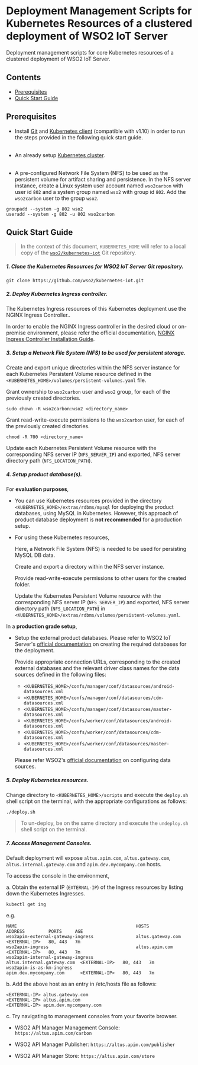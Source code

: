 # Deployment Management Scripts for Kubernetes Resources of a clustered deployment of WSO2 IoT Server

Deployment management scripts for core Kubernetes resources of a clustered deployment of WSO2 IoT Server.

## Contents

* [Prerequisites](#prerequisites)
* [Quick Start Guide](#quick-start-guide)

## Prerequisites

* Install [Git](https://git-scm.com/book/en/v2/Getting-Started-Installing-Git) and [Kubernetes client](https://kubernetes.io/docs/tasks/tools/install-kubectl/) (compatible with v1.10)
in order to run the steps provided in the following quick start guide.<br><br>

* An already setup [Kubernetes cluster](https://kubernetes.io/docs/setup/pick-right-solution/).<br><br>

* A pre-configured Network File System (NFS) to be used as the persistent volume for artifact sharing and persistence.
In the NFS server instance, create a Linux system user account named `wso2carbon` with user id `802` and a system group named `wso2` with group id `802`.
Add the `wso2carbon` user to the group `wso2`.

```
groupadd --system -g 802 wso2
useradd --system -g 802 -u 802 wso2carbon
```

## Quick Start Guide

>In the context of this document, `KUBERNETES_HOME` will refer to a local copy of the [`wso2/kubernetes-iot`](https://github.com/wso2/kubernetes-iot/)
Git repository.<br>

##### 1. Clone the Kubernetes Resources for WSO2 IoT Server Git repository.

```
git clone https://github.com/wso2/kubernetes-iot.git
```

##### 2. Deploy Kubernetes Ingress controller.

The Kubernetes Ingress resources of this Kubernetes deployment use the NGINX Ingress Controller..

In order to enable the NGINX Ingress controller in the desired cloud or on-premise environment,
please refer the official documentation, [NGINX Ingress Controller Installation Guide](https://kubernetes.github.io/ingress-nginx/deploy/).

##### 3. Setup a Network File System (NFS) to be used for persistent storage.

Create and export unique directories within the NFS server instance for each Kubernetes Persistent Volume resource defined in the
`<KUBERNETES_HOME>/volumes/persistent-volumes.yaml` file.

Grant ownership to `wso2carbon` user and `wso2` group, for each of the previously created directories.

```
sudo chown -R wso2carbon:wso2 <directory_name>
```

Grant read-write-execute permissions to the `wso2carbon` user, for each of the previously created directories.

```
chmod -R 700 <directory_name>
```

Update each Kubernetes Persistent Volume resource with the corresponding NFS server IP (`NFS_SERVER_IP`) and exported, NFS server directory path (`NFS_LOCATION_PATH`).

##### 4. Setup product database(s).

For **evaluation purposes**,

* You can use Kubernetes resources provided in the directory `<KUBERNETES_HOME>/extras/rdbms/mysql`
for deploying the product databases, using MySQL in Kubernetes. However, this approach of product database deployment is
**not recommended** for a production setup.

* For using these Kubernetes resources,

  Here, a Network File System (NFS) is needed to be used for persisting MySQL DB data.    
  
  Create and export a directory within the NFS server instance.
        
  Provide read-write-execute permissions to other users for the created folder.
        
  Update the Kubernetes Persistent Volume resource with the corresponding NFS server IP (`NFS_SERVER_IP`) and exported,
  NFS server directory path (`NFS_LOCATION_PATH`) in `<KUBERNETES_HOME>/extras/rdbms/volumes/persistent-volumes.yaml`.
    
In a **production grade setup**,

* Setup the external product databases. Please refer to WSO2 IoT Server's [official documentation](https://docs.wso2.com/display/IOTS331/Setting+Up+the+Databases+for+Clustering)
  on creating the required databases for the deployment.
  
  Provide appropriate connection URLs, corresponding to the created external databases and the relevant driver class names for the data sources defined in
  the following files:
  
  * `<KUBERNETES_HOME>/confs/manager/conf/datasources/android-datasources.xml`
  * `<KUBERNETES_HOME>/confs/manager/conf/datasources/cdm-datasources.xml`
  * `<KUBERNETES_HOME>/confs/manager/conf/datasources/master-datasources.xml`
  * `<KUBERNETES_HOME>/confs/worker/conf/datasources/android-datasources.xml`
  * `<KUBERNETES_HOME>/confs/worker/conf/datasources/cdm-datasources.xml`
  * `<KUBERNETES_HOME>/confs/worker/conf/datasources/master-datasources.xml`
  
  Please refer WSO2's [official documentation](https://docs.wso2.com/display/ADMIN44x/Configuring+master-datasources.xml) on configuring data sources.
 
##### 5. Deploy Kubernetes resources.

Change directory to `<KUBERNETES_HOME>/scripts` and execute the `deploy.sh` shell script on the terminal, with the appropriate configurations as follows:

```
./deploy.sh
```

>To un-deploy, be on the same directory and execute the `undeploy.sh` shell script on the terminal.

##### 7. Access Management Consoles.

Default deployment will expose `altus.apim.com`, `altus.gateway.com`, `altus.internal.gateway.com` and `apim.dev.mycompany.com` hosts.

To access the console in the environment,

a. Obtain the external IP (`EXTERNAL-IP`) of the Ingress resources by listing down the Kubernetes Ingresses.

  ```
  kubectl get ing
  ```

e.g.

```
NAME                                             HOSTS                       ADDRESS         PORTS     AGE
wso2apim-external-gateway-ingress                altus.gateway.com           <EXTERNAL-IP>   80, 443   7m
wso2apim-ingress                                 altus.apim.com              <EXTERNAL-IP>   80, 443   7m
wso2apim-internal-gateway-ingress                altus.internal.gateway.com  <EXTERNAL-IP>   80, 443   7m
wso2apim-is-as-km-ingress                        apim.dev.mycompany.com      <EXTERNAL-IP>   80, 443   7m
```

b. Add the above host as an entry in /etc/hosts file as follows:

  ```
  <EXTERNAL-IP>	altus.gateway.com
  <EXTERNAL-IP>	altus.apim.com
  <EXTERNAL-IP>	apim.dev.mycompany.com
  ```

c. Try navigating to management consoles from your favorite browser.

- WSO2 API Manager Management Console: `https://altus.apim.com/carbon`

- WSO2 API Manager Publisher: `https://altus.apim.com/publisher`

- WSO2 API Manager Store: `https://altus.apim.com/store`
